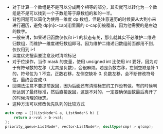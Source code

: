 - 对于计算一个数组是不是可以分成两个相等的部分，其实就可以转化为一个数组是不是可以找到一个子数组等于原数组的和的一半。
- 背包问题可以简化为使用一维度 dp 数组，但是注意遍历的时候要从大到小来进行遍历，避免 dp[n]c-cap[i]]里面的 c-cap[i]被覆盖，因为他需要的是左边的数字。
- 一般来讲，如果递归函数仅仅和 i-1 的状态有关，那么就其实不必维护二维递归数组，而维护一维度递归数组即可。因为维护二维递归数组前面都用不到，仅仅用到 i-1
- 深度优先搜索要注意及时清除标记
- 对于位操作，当作 mask 的变量，使用 unsigned int 比使用 int 要好，因为对于有符号数的左移（尤其是负数），会很麻烦。若是负数右移，左侧空缺是补 1 的，符号位为 1 不变。正数右移，左侧空缺补 0. 负数左移，会不断修改符号位，最终会变成 0.
- 回溯法注意不要提前返回，因为后面还有清理标志的工作没有做。有的时候判断达到了最终标准，然后直接返回，这是不对的，一定要确保函数最后离开了的时候清理的标志。
- 这种方法可以修改优先队列的比较方式

```c++
auto cmp = [](ListNode*& a, ListNode*& b) {
    return a->val > b->val;
};
priority_queue<ListNode*, vector<ListNode*>, decltype(cmp) > q(cmp);
```
